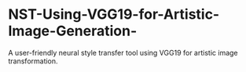 # NST-Using-VGG19-for-Artistic-Image-Generation-
A user-friendly neural style transfer tool using VGG19 for artistic image transformation.
